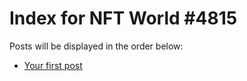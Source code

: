 # Index for NFT World #4815
Posts will be displayed in the order below:

- [Your first post](./001-first.md)

